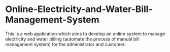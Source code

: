 # Online-Electricity-and-Water-Bill-Management-System
This is a web application which aims to develop an online system to manage electricity and water billing (automate the process of manual bill management system) for the administrator and customer.
